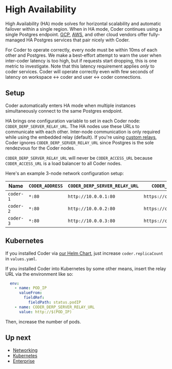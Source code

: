 # High Availability

High Availability (HA) mode solves for horizontal scalability and automatic failover
within a single region. When in HA mode, Coder continues using a single Postgres
endpoint. [GCP](https://cloud.google.com/sql/docs/postgres/high-availability), [AWS](https://docs.aws.amazon.com/prescriptive-guidance/latest/saas-multitenant-managed-postgresql/availability.html),
and other cloud vendors offer fully-managed HA Postgres services that pair
nicely with Coder.

For Coder to operate correctly, every node must be within 10ms of each other
and Postgres. We make a best-effort attempt to warn the user when inter-coder
latency is too high, but if requests start dropping, this is one metric to investigate.
Note that this latency requirement applies _only_ to coder services. Coder will
operate correctly even with few seconds of latency on
workspace <-> coder and user <-> coder connections.

## Setup

Coder automatically enters HA mode when multiple instances simultaneously connect
to the same Postgres endpoint.

HA brings one configuration variable to set in each Coder
node: `CODER_DERP_SERVER_RELAY_URL`. The HA nodes use these URLs to communicate
with each other. Inter-node communication is only required while using the
embedded relay (default). If you're using [custom relays](../networking.md#custom-relays), Coder ignores `CODER_DERP_SERVER_RELAY_URL` since Postgres is the sole rendezvous for the Coder nodes.

`CODER_DERP_SERVER_RELAY_URL` will never be `CODER_ACCESS_URL` because
`CODER_ACCESS_URL` is a load balancer to all Coder nodes.

Here's an example 3-node network configuration setup:

| Name    | `CODER_ADDRESS` | `CODER_DERP_SERVER_RELAY_URL` | `CODER_ACCESS_URL`      |
| ------- | --------------- | ----------------------------- | ----------------------- |
| `coder-1` | `*:80`          | `http://10.0.0.1:80`          | `https://coder.big.corp` |
| `coder-2` | `*:80`          | `http://10.0.0.2:80`          | `https://coder.big.corp` |
| `coder-3` | `*:80`          | `http://10.0.0.3:80`          | `https://coder.big.corp` |


## Kubernetes

If you installed Coder via
[our Helm Chart](../install/kubernetes.md#install-coder-with-helm), just
increase `coder.replicaCount` in `values.yaml`.


If you installed Coder into Kubernetes by some other means, insert the relay URL
via the environment like so:

```yaml
  env:
    - name: POD_IP
      valueFrom:
        fieldRef:
          fieldPath: status.podIP
    - name: CODER_DERP_SERVER_RELAY_URL
      value: http://$(POD_IP)
```
Then, increase the number of pods.

## Up next

- [Networking](../networking.md)
- [Kubernetes](../install/kubernetes.md)
- [Enterprise](./enterprise.md)
